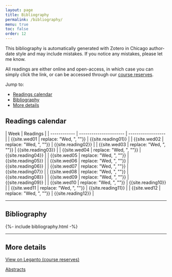 ```yaml
---
layout: page
title: Bibliography
permalink: /bibliography/
menu: true
toc: false
order: 12
---
```


This bibliography is automatically generated with Zotero in Chicago author-date style and may include mistakes. If you notice any mistakes, please let me know.

All readings are either online and open-access, in which case you can simply click the link, or can be accessed through our [course reserves](https://wrlc-gm.alma.exlibrisgroup.com/leganto/public/01WRLC_GML/lists/25526307520004105?auth=CAS).

<div class="border-box" markdown="1">

Jump to:

- [Readings calendar](#readings-calendar)
- [Bibliography](#bibliography)
- [More details](#more-details)

</div>

## Readings calendar

| Week         | Readings               |
| ------------ | ---------------------- | ------------------ |
| {{site.wed01 | replace: "Wed, ", ""}} | {{site.reading01}} |
| {{site.wed02 | replace: "Wed, ", ""}} | {{site.reading02}} |
| {{site.wed03 | replace: "Wed, ", ""}} | {{site.reading03}} |
| {{site.wed04 | replace: "Wed, ", ""}} | {{site.reading04}} |
| {{site.wed05 | replace: "Wed, ", ""}} | {{site.reading05}} |
| {{site.wed06 | replace: "Wed, ", ""}} | {{site.reading06}} |
| {{site.wed07 | replace: "Wed, ", ""}} | {{site.reading07}} |
| {{site.wed08 | replace: "Wed, ", ""}} | {{site.reading08}} |
| {{site.wed09 | replace: "Wed, ", ""}} | {{site.reading09}} |
| {{site.wed10 | replace: "Wed, ", ""}} | {{site.reading10}} |
| {{site.wed11 | replace: "Wed, ", ""}} | {{site.reading11}} |
| {{site.wed12 | replace: "Wed, ", ""}} | {{site.reading12}} |

---

## Bibliography

<div>{%- include bibliography.html -%}</div>

---

## More details

[View on Leganto (course reserves)](https://wrlc-gm.alma.exlibrisgroup.com/leganto/public/01WRLC_GML/lists/25526307520004105?auth=CAS)

[Abstracts](/ZoteroReport.html)

